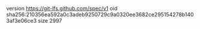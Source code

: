 version https://git-lfs.github.com/spec/v1
oid sha256:210356ea592a0c3adeb9250729c9a0320ee3682ce295154278b1403af3e06ce3
size 2997
